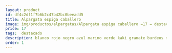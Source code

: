 ```yaml
---
layout: product
id: df4c2df1f7b6b2c47b42bc0beeadd5
title: Alpargata espiga caballero 
image: img/productos/alpargatas/Alpargata espiga caballero =17 = destacado =blanco rojo negro azul marino verde kaki granate burdeos marrón beige.webp
price: 17 
tags:  destacado 
description: blanco rojo negro azul marino verde kaki granate burdeos marrón beige
order: 1
---
```

